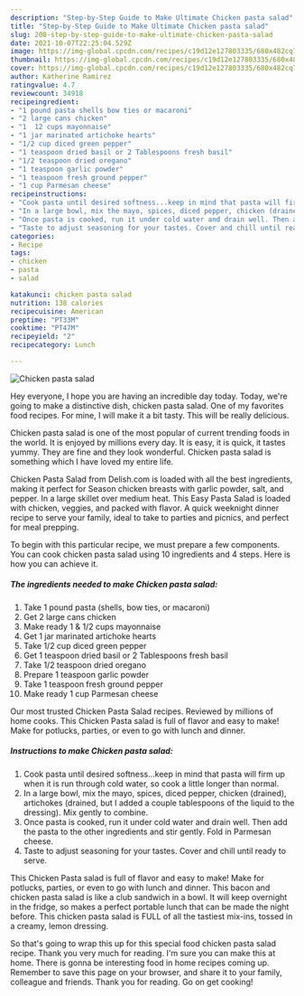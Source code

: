 ```yaml
---
description: "Step-by-Step Guide to Make Ultimate Chicken pasta salad"
title: "Step-by-Step Guide to Make Ultimate Chicken pasta salad"
slug: 200-step-by-step-guide-to-make-ultimate-chicken-pasta-salad
date: 2021-10-07T22:25:04.529Z
image: https://img-global.cpcdn.com/recipes/c19d12e127803335/680x482cq70/chicken-pasta-salad-recipe-main-photo.jpg
thumbnail: https://img-global.cpcdn.com/recipes/c19d12e127803335/680x482cq70/chicken-pasta-salad-recipe-main-photo.jpg
cover: https://img-global.cpcdn.com/recipes/c19d12e127803335/680x482cq70/chicken-pasta-salad-recipe-main-photo.jpg
author: Katherine Ramirez
ratingvalue: 4.7
reviewcount: 34918
recipeingredient:
- "1 pound pasta shells bow ties or macaroni"
- "2 large cans chicken"
- "1  12 cups mayonnaise"
- "1 jar marinated artichoke hearts"
- "1/2 cup diced green pepper"
- "1 teaspoon dried basil or 2 Tablespoons fresh basil"
- "1/2 teaspoon dried oregano"
- "1 teaspoon garlic powder"
- "1 teaspoon fresh ground pepper"
- "1 cup Parmesan cheese"
recipeinstructions:
- "Cook pasta until desired softness...keep in mind that pasta will firm up when it is run through cold water, so cook a little longer than normal."
- "In a large bowl, mix the mayo, spices, diced pepper, chicken (drained), artichokes (drained, but I added a couple tablespoons of the liquid to the dressing). Mix gently to combine."
- "Once pasta is cooked, run it under cold water and drain well. Then add the pasta to the other ingredients and stir gently. Fold in Parmesan cheese."
- "Taste to adjust seasoning for your tastes. Cover and chill until ready to serve."
categories:
- Recipe
tags:
- chicken
- pasta
- salad

katakunci: chicken pasta salad 
nutrition: 138 calories
recipecuisine: American
preptime: "PT33M"
cooktime: "PT47M"
recipeyield: "2"
recipecategory: Lunch

---
```



![Chicken pasta salad](https://img-global.cpcdn.com/recipes/c19d12e127803335/680x482cq70/chicken-pasta-salad-recipe-main-photo.jpg)

Hey everyone, I hope you are having an incredible day today. Today, we're going to make a distinctive dish, chicken pasta salad. One of my favorites food recipes. For mine, I will make it a bit tasty. This will be really delicious.

Chicken pasta salad is one of the most popular of current trending foods in the world. It is enjoyed by millions every day. It is easy, it is quick, it tastes yummy. They are fine and they look wonderful. Chicken pasta salad is something which I have loved my entire life.

Chicken Pasta Salad from Delish.com is loaded with all the best ingredients, making it perfect for Season chicken breasts with garlic powder, salt, and pepper. In a large skillet over medium heat. This Easy Pasta Salad is loaded with chicken, veggies, and packed with flavor. A quick weeknight dinner recipe to serve your family, ideal to take to parties and picnics, and perfect for meal prepping.


To begin with this particular recipe, we must prepare a few components. You can cook chicken pasta salad using 10 ingredients and 4 steps. Here is how you can achieve it.

<!--inarticleads1-->

##### The ingredients needed to make Chicken pasta salad:

1. Take 1 pound pasta (shells, bow ties, or macaroni)
1. Get 2 large cans chicken
1. Make ready 1 &amp; 1/2 cups mayonnaise
1. Get 1 jar marinated artichoke hearts
1. Take 1/2 cup diced green pepper
1. Get 1 teaspoon dried basil or 2 Tablespoons fresh basil
1. Take 1/2 teaspoon dried oregano
1. Prepare 1 teaspoon garlic powder
1. Take 1 teaspoon fresh ground pepper
1. Make ready 1 cup Parmesan cheese


Our most trusted Chicken Pasta Salad recipes. Reviewed by millions of home cooks. This Chicken Pasta salad is full of flavor and easy to make! Make for potlucks, parties, or even to go with lunch and dinner. 

<!--inarticleads2-->

##### Instructions to make Chicken pasta salad:

1. Cook pasta until desired softness...keep in mind that pasta will firm up when it is run through cold water, so cook a little longer than normal.
1. In a large bowl, mix the mayo, spices, diced pepper, chicken (drained), artichokes (drained, but I added a couple tablespoons of the liquid to the dressing). Mix gently to combine.
1. Once pasta is cooked, run it under cold water and drain well. Then add the pasta to the other ingredients and stir gently. Fold in Parmesan cheese.
1. Taste to adjust seasoning for your tastes. Cover and chill until ready to serve.


This Chicken Pasta salad is full of flavor and easy to make! Make for potlucks, parties, or even to go with lunch and dinner. This bacon and chicken pasta salad is like a club sandwich in a bowl. It will keep overnight in the fridge, so makes a perfect portable lunch that can be made the night before. This chicken pasta salad is FULL of all the tastiest mix-ins, tossed in a creamy, lemon dressing. 

So that's going to wrap this up for this special food chicken pasta salad recipe. Thank you very much for reading. I'm sure you can make this at home. There is gonna be interesting food in home recipes coming up. Remember to save this page on your browser, and share it to your family, colleague and friends. Thank you for reading. Go on get cooking!
